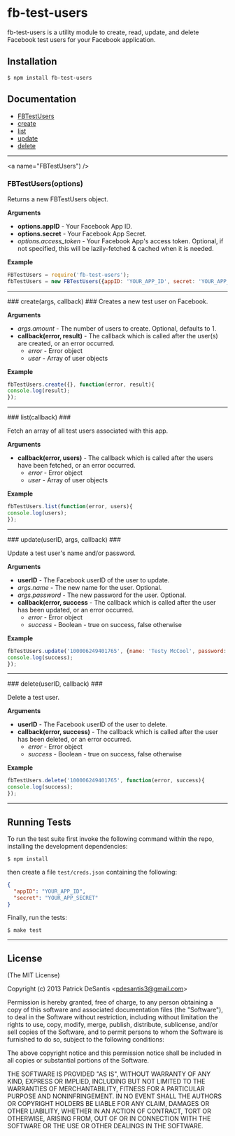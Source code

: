 fb-test-users
===

fb-test-users is a utility module to create, read, update, and delete Facebook test users for your Facebook application.

Installation
---

    $ npm install fb-test-users

Documentation
---
* [FBTestUsers](#FBTestUsers)
* [create](#create)
* [list](#list)
* [update](#update)
* [delete](#delete)

---

<a name="FBTestUsers") />
### FBTestUsers(options) ###
Returns a new FBTestUsers object.

**Arguments**

* **options.appID** - Your Facebook App ID.
* **options.secret** - Your Facebook App Secret.
* *options.access_token* - Your Facebook App's access token. Optional, if not specified, this will be lazily-fetched & cached when it is needed.

**Example**

```javascript
FBTestUsers = require('fb-test-users');
fbTestUsers = new FBTestUsers({appID: 'YOUR_APP_ID', secret: 'YOUR_APP_SECRET'});
```

---

<a name="create" />
### create(args, callback) ###
Creates a new test user on Facebook.

**Arguments**

* *args.amount* - The number of users to create. Optional, defaults to 1.
* **callback(error, result)** - The callback which is called after the user(s) are created, or an error occurred.
  * *error* - Error object
  * *user* - Array of user objects

**Example**

```javascript
fbTestUsers.create({}, function(error, result){
console.log(result);
});
```

---

<a name="list" />
### list(callback) ###

Fetch an array of all test users associated with this app.

**Arguments**

* **callback(error, users)** - The callback which is called after the users have been fetched, or an error occurred.
  * *error* - Error object
  * *user* - Array of user objects

**Example**

```javascript
fbTestUsers.list(function(error, users){
console.log(users);
});
```

---

<a name="update" />
### update(userID, args, callback) ###

Update a test user's name and/or password.

**Arguments**

* **userID** - The Facebook userID of the user to update.
* *args.name* - The new name for the user. Optional.
* *args.password* - The new password for the user. Optional.
* **callback(error, success** - The callback which is called after the user has been updated, or an error occurred.
  * *error* - Error object
  * *success* - Boolean - true on success, false otherwise

**Example**

```javascript
fbTestUsers.update('100006249401765', {name: 'Testy McCool', password: 'nottest'}, function(error, success){
console.log(success);
});
```

---

<a name="delete" />
### delete(userID, callback) ###

Delete a test user.

**Arguments**

* **userID** - The Facebook userID of the user to delete.
* **callback(error, success)** - The callback which is called after the user has been deleted, or an error occurred.
  * *error* - Error object
  * *success* - Boolean - true on success, false otherwise

**Example**

```javascript
fbTestUsers.delete('100006249401765', function(error, success){
console.log(success);
});
```

---

## Running Tests ##

To run the test suite first invoke the following command within the repo, installing the development dependencies:

    $ npm install

then create a file `test/creds.json` containing the following:
```json
{
  "appID": "YOUR_APP_ID",
  "secret": "YOUR_APP_SECRET"
}
```

Finally, run the tests:

    $ make test

---

## License ##

(The MIT License)

Copyright (c) 2013 Patrick DeSantis &lt;pdesantis3@gmail.com&gt;

Permission is hereby granted, free of charge, to any person obtaining
a copy of this software and associated documentation files (the
"Software"), to deal in the Software without restriction, including
without limitation the rights to use, copy, modify, merge, publish,
distribute, sublicense, and/or sell copies of the Software, and to
permit persons to whom the Software is furnished to do so, subject to
the following conditions:

The above copyright notice and this permission notice shall be
included in all copies or substantial portions of the Software.

THE SOFTWARE IS PROVIDED "AS IS", WITHOUT WARRANTY OF ANY KIND,
EXPRESS OR IMPLIED, INCLUDING BUT NOT LIMITED TO THE WARRANTIES OF
MERCHANTABILITY, FITNESS FOR A PARTICULAR PURPOSE AND
NONINFRINGEMENT. IN NO EVENT SHALL THE AUTHORS OR COPYRIGHT HOLDERS BE
LIABLE FOR ANY CLAIM, DAMAGES OR OTHER LIABILITY, WHETHER IN AN ACTION
OF CONTRACT, TORT OR OTHERWISE, ARISING FROM, OUT OF OR IN CONNECTION
WITH THE SOFTWARE OR THE USE OR OTHER DEALINGS IN THE SOFTWARE.
